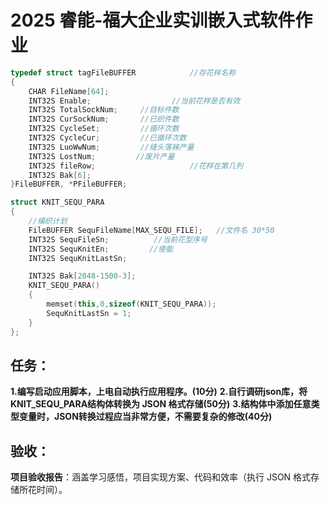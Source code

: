 # 2025 睿能-福大企业实训嵌入式软件作业

```cpp
typedef struct tagFileBUFFER            //存花样名称
{
    CHAR FileName[64];
    INT32S Enable;                  //当前花样是否有效
    INT32S TotalSockNum;     //目标件数
    INT32S CurSockNum;       //已织件数
    INT32S CycleSet;		 //循环次数
    INT32S CycleCur;		 //已循环次数
    INT32S LuoWwNum;		 //缝头落袜产量
    INT32S LostNum;		 	//废片产量
    INT32S fileRow;                     //花样在第几列
    INT32S Bak[6];
}FileBUFFER, *PFileBUFFER;

struct KNIT_SEQU_PARA
{
    //编织计划
    FileBUFFER SequFileName[MAX_SEQU_FILE];   //文件名 30*50
    INT32S SequFileSn;          //当前花型序号
    INT32S SequKnitEn;         //使能
    INT32S SequKnitLastSn;

    INT32S Bak[2048-1500-3];
    KNIT_SEQU_PARA()
    {
        memset(this,0,sizeof(KNIT_SEQU_PARA));
        SequKnitLastSn = 1;
    }
};
```

## 任务：

**1.编写启动应用脚本，上电自动执行应用程序。(10分)**
**2.自行调研json库，将KNIT_SEQU_PARA结构体转换为 JSON 格式存储(50分)**
**3.结构体中添加任意类型变量时，JSON转换过程应当非常方便，不需要复杂的修改(40分)**

## 验收：

**项目验收报告**：涵盖学习感悟，项目实现方案、代码和效率（执行 JSON 格式存储所花时间）。
